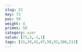 ```yaml
---
slug: 21
key: 73
pos: 59
weight: 4
primes: 50
category: user
value: [73,3,-1,1]
tags: [15,29,41,47,50,93,106,112]
---
```

